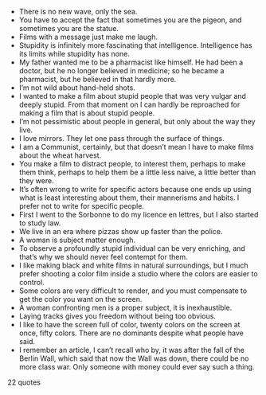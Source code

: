  - There is no new wave, only the sea.
 - You have to accept the fact that sometimes you are the pigeon, and sometimes you are the statue.
 - Films with a message just make me laugh.
 - Stupidity is infinitely more fascinating that intelligence. Intelligence has its limits while stupidity has none.
 - My father wanted me to be a pharmacist like himself. He had been a doctor, but he no longer believed in medicine; so he became a pharmacist, but he believed in that hardly more.
 - I’m not wild about hand-held shots.
 - I wanted to make a film about stupid people that was very vulgar and deeply stupid. From that moment on I can hardly be reproached for making a film that is about stupid people.
 - I’m not pessimistic about people in general, but only about the way they live.
 - I love mirrors. They let one pass through the surface of things.
 - I am a Communist, certainly, but that doesn’t mean I have to make films about the wheat harvest.
 - You make a film to distract people, to interest them, perhaps to make them think, perhaps to help them be a little less naive, a little better than they were.
 - It’s often wrong to write for specific actors because one ends up using what is least interesting about them, their mannerisms and habits. I prefer not to write for specific people.
 - First I went to the Sorbonne to do my licence en lettres, but I also started to study law.
 - We live in an era where pizzas show up faster than the police.
 - A woman is subject matter enough.
 - To observe a profoundly stupid individual can be very enriching, and that’s why we should never feel contempt for them.
 - I like making black and white films in natural surroundings, but I much prefer shooting a color film inside a studio where the colors are easier to control.
 - Some colors are very difficult to render, and you must compensate to get the color you want on the screen.
 - A woman confronting men is a proper subject, it is inexhaustible.
 - Laying tracks gives you freedom without being too obvious.
 - I like to have the screen full of color, twenty colors on the screen at once, fifty colors. There are no dominants despite what people have said.
 - I remember an article, I can’t recall who by, it was after the fall of the Berlin Wall, which said that now the Wall was down, there could be no more class war. Only someone with money could ever say such a thing.

22 quotes